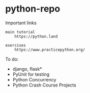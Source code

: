 # python-repo
 
Important links

    main tutorial 
        https://python.land

    exercises
        https://www.practicepython.org/
    
To do:
- django, flask*
- PyUnit for testing
- Python Concurrency
- Python Crash Course Projects
